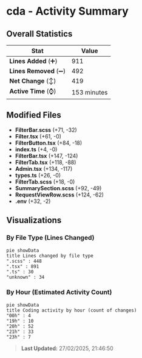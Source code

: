 # cda - Activity Summary 

## Overall Statistics

| Stat                   | Value                                                             |
| ---------------------- | ----------------------------------------------------------------- |
| **Lines Added** (➕)   | 911                                          |
| **Lines Removed** (➖) | 492                                        |
| **Net Change** (↕)    | 419                |
| **Active Time** (⌚)   | 153 minutes |


## Modified Files
- **FilterBar.scss** (+71, -32)
- **Filter.tsx** (+61, -0)
- **FilterButton.tsx** (+84, -18)
- **index.ts** (+4, -0)
- **FilterBar.tsx** (+147, -124)
- **FilterTab.tsx** (+118, -88)
- **Admin.tsx** (+134, -117)
- **types.ts** (+26, -0)
- **FilterTab.scss** (+18, -0)
- **SummarySection.scss** (+92, -49)
- **RequestViewRow.scss** (+124, -62)
- **.env** (+32, -2)

## Visualizations

### By File Type (Lines Changed)

```mermaid
pie showData
title Lines changed by file type
".scss" : 448
".tsx" : 891
".ts" : 30
"unknown" : 34
```

### By Hour (Estimated Activity Count)

```mermaid
pie showData
title Coding activity by hour (count of changes)
"00h" : 4
"19h" : 10
"20h" : 52
"21h" : 33
"23h" : 7
```


> **Last Updated:** 27/02/2025, 21:46:50